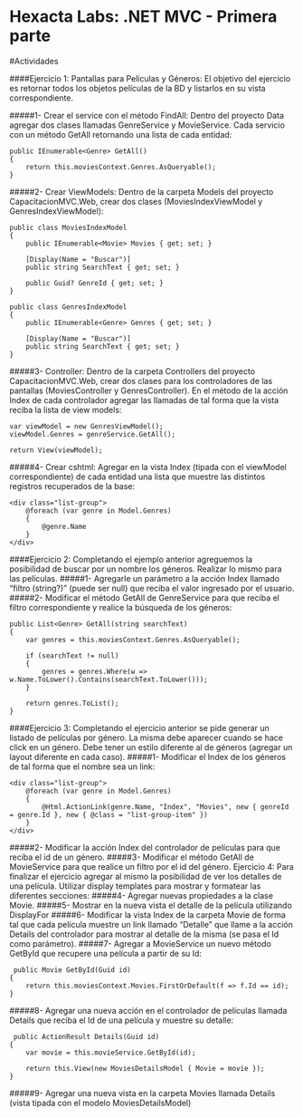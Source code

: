 Hexacta Labs: .NET MVC - Primera parte
======================================

#Actividades

####Ejercicio 1: Pantallas para Películas y Géneros:
El objetivo del ejercicio es retornar todos los objetos películas de la BD y listarlos en su vista correspondiente.

#####1-	Crear el service con el método FindAll:
Dentro del proyecto Data agregar dos clases llamadas GenreService y MovieService. Cada servicio con un método GetAll retornando una lista de cada entidad:
```
public IEnumerable<Genre> GetAll()
{
    return this.moviesContext.Genres.AsQueryable();
}
```

#####2-	Crear ViewModels:
Dentro de la carpeta Models del proyecto CapacitacionMVC.Web, crear dos clases (MoviesIndexViewModel y GenresIndexViewModel):
```
public class MoviesIndexModel
{
    public IEnumerable<Movie> Movies { get; set; }

    [Display(Name = "Buscar")]
    public string SearchText { get; set; }

    public Guid? GenreId { get; set; }
}
```

```
public class GenresIndexModel
{
    public IEnumerable<Genre> Genres { get; set; }

    [Display(Name = "Buscar")]
    public string SearchText { get; set; }
}
```

#####3-	Controller: 
Dentro de la carpeta Controllers del proyecto CapacitacionMVC.Web, crear dos clases para los controladores de las pantallas (MoviesController y GenresController).
En el método de la acción Index de cada controlador agregar las llamadas de tal forma que la vista reciba la lista de view models:

```
var viewModel = new GenresViewModel();
viewModel.Genres = genreService.GetAll();

return View(viewModel);
```

#####4-	Crear cshtml:
Agregar en la vista Index (tipada con el viewModel correspondiente) de cada entidad una lista que muestre las distintos registros recuperados de la base:

```
<div class="list-group">
    @foreach (var genre in Model.Genres)
    {
        @genre.Name
    }
</div>
```

####Ejercicio 2: Completando el ejemplo anterior agreguemos la posibilidad de buscar por un nombre los géneros. Realizar lo mismo para las películas.
#####1-	Agregarle un parámetro a la acción Index llamado “filtro (string?)” (puede ser null) que reciba el valor ingresado por el usuario.
#####2-	Modificar el método GetAll de GenreService para que reciba el filtro correspondiente y realice la búsqueda de los géneros:

```
public List<Genre> GetAll(string searchText)
{
    var genres = this.moviesContext.Genres.AsQueryable();

    if (searchText != null)
    {
        genres = genres.Where(w => w.Name.ToLower().Contains(searchText.ToLower()));
    }

    return genres.ToList();
}
```

####Ejercicio 3: Completando el ejercicio anterior se pide generar un listado de películas por género. La misma debe aparecer cuando se hace click en un género. Debe tener un estilo diferente al de géneros (agregar un layout diferente en cada caso). 
#####1-	Modificar el Index de los géneros de tal forma que el nombre sea un link:

```
<div class="list-group">
    @foreach (var genre in Model.Genres)
    {
        @Html.ActionLink(genre.Name, "Index", "Movies", new { genreId = genre.Id }, new { @class = "list-group-item" })
    }
</div>
```

#####2-	Modificar la acción Index del controlador de películas para que reciba el id de un género.
#####3-	Modificar el método GetAll de MovieService para que realice un filtro por el id del género.
Ejercicio 4: Para finalizar el ejercicio agregar al mismo la posibilidad de ver los detalles de una película. Utilizar display templates para mostrar y formatear las diferentes secciones:
#####4-	Agregar nuevas propiedades a la clase Movie.
#####5-	Mostrar en la nueva vista el detalle de la película utilizando DisplayFor
#####6-	Modificar la vista Index de la carpeta Movie de forma tal que cada película muestre un link llamado “Detalle” que llame a la acción Details del controlador para mostrar al detalle de la misma (se pasa el Id como parámetro).
#####7-	Agregar a MovieService un nuevo método GetById que recupere una película a partir de su Id:

```
 public Movie GetById(Guid id)
{
    return this.moviesContext.Movies.FirstOrDefault(f => f.Id == id);
}
```

#####8-	Agregar una nueva acción en el controlador de películas llamada Details que reciba el Id de una película y muestre su detalle:

```
 public ActionResult Details(Guid id)
{
    var movie = this.movieService.GetById(id);

    return this.View(new MoviesDetailsModel { Movie = movie });
}
```

#####9-	Agregar una nueva vista en la carpeta Movies llamada Details (vista tipada con el modelo MoviesDetailsModel)




